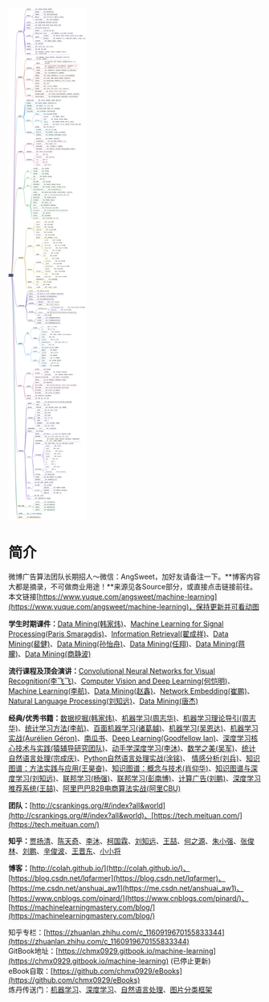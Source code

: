 ![ZhiShiTuPu](./img/ZhiShiTuPu.jpeg)


# 简介
微博广告算法团队长期招人～微信：AngSweet，加好友请备注一下。**博客内容大都是摘录，不可做商业用途！**来源见各Source部分，或直接点击链接前往。本文链接[https://www.yuque.com/angsweet/machine-learning](https://www.yuque.com/angsweet/machine-learning)，保持更新并可看动图

**学生时期课件：**[Data Mining(韩家炜)](http://hanj.cs.illinois.edu/)、[Machine Learning for Signal Processing(Paris Smaragdis)](https://paris.cs.illinois.edu/)、[Information Retrieval(翟成祥)](http://czhai.cs.illinois.edu/)、[Data Mining(裴健)](https://www.sfu.ca/computing/people/faculty/jianpei.html)、[Data Mining(孙怡舟)](http://web.cs.ucla.edu/~yzsun/)、[Data Mining(任翔)](http://www-bcf.usc.edu/~xiangren/)、[Data Mining(蒋朦)](http://www.meng-jiang.com/)、[Data Mining(商静波)](https://shangjingbo1226.github.io/)

**流行课程及顶会演讲：**[Convolutional Neural Networks for Visual Recognition(李飞飞)](http://cs231n.stanford.edu/)、[Computer Vision and Deep Learning(何恺明)](http://kaiminghe.com/)、[Machine Learning(李航)](http://www.hangli-hl.com/index.html)、[Data Mining(赵鑫)](http://info.ruc.edu.cn/academic_professor.php?teacher_id=55)、[Network Embedding(崔鹏)](http://pengcui.thumedialab.com/)、[Natural Language Processing(刘知远)](http://nlp.csai.tsinghua.edu.cn/~lzy/index.html)、[Data Mining(唐杰)](http://keg.cs.tsinghua.edu.cn/jietang/)

**经典/优秀书籍：**[数据挖掘(韩家炜)](https://item.jd.com/11056660.html)、[机器学习(周志华)](http://item.jd.com/11867803.html)、[机器学习理论导引(周志华)](https://item.jd.com/12871544.html)、[统计学习方法(李航)](https://item.jd.com/12522197.html)、[百面机器学习(诸葛越)](http://item.jd.com/12401859.html)、[机器学习(吴恩达)](https://github.com/AcceptedDoge/machine-learning-yearning-cn)、[机器学习实战(Aurélien Géron)](https://item.jd.com/12732035.html)、[南瓜书](https://datawhalechina.github.io/pumpkin-book/#/)、[Deep Learning(Goodfellow Ian)](http://item.jd.com/12128543.html)、[深度学习核心技术与实践(猿辅导研究团队)](http://item.jd.com/12316912.html)、[动手学深度学习(李沐)](https://item.jd.com/12527061.html)、[数学之美(吴军)](http://item.jd.com/11572052.html)、[统计自然语言处理(宗成庆)](http://item.jd.com/11314362.html)、[Python自然语言处理实战(涂铭)](http://item.jd.com/12375644.html)、 [情感分析(刘兵)](https://item.jd.com/12206675.html)、[知识图谱：方法实践与应用(王昊奋)](https://item.jd.com/12560557.html)、[知识图谱：概念与技术(肖仰华)](https://item.jd.com/12730382.html)、[知识图谱与深度学习(刘知远)](https://item.jd.com/12661347.html)、[联邦学习(杨强)](https://item.jd.com/13206070.html)、[联邦学习(彭南博)](https://item.jd.com/13133064.html)、[计算广告(刘鹏)](https://item.jd.com/12679404.html)、[深度学习推荐系统(王喆)](https://item.jd.com/12630209.html)、[阿里巴巴B2B电商算法实战(阿里CBU)](https://item.jd.com/12920262.html)

**团队：**[http://csrankings.org/#/index?all&world](http://csrankings.org/#/index?all&world)、[https://tech.meituan.com/](https://tech.meituan.com/)

**知乎：**[贾扬清](https://www.zhihu.com/people/jiayangqing)、[陈天奇](https://www.zhihu.com/people/crowowrk/activities)、[李沐](https://www.zhihu.com/people/mli65)、[柯国霖](https://www.zhihu.com/people/crowowrk/activities)、[刘知远](https://www.zhihu.com/people/zibuyu9/activities)、[王喆](https://www.zhihu.com/people/wang-zhe-58/activities)、[何之源](https://www.zhihu.com/people/he-zhi-yuan-16/activities)、[朱小强](https://www.zhihu.com/people/zhu-xiao-qiang-65/activities)、[张俊林](https://www.zhihu.com/people/zhang-jun-lin-76/activities)、[刘鹏](https://www.zhihu.com/people/bei-ming-cheng-hai-sheng/activities)、[辛俊波](https://www.zhihu.com/people/xinjunbo)、[王晋东](https://www.zhihu.com/people/jindongwang)、[小小将](https://www.zhihu.com/people/xiaohuzc)

**博客：**[http://colah.github.io/](http://colah.github.io/)、[https://blog.csdn.net/lqfarmer](https://blog.csdn.net/lqfarmer)、[https://me.csdn.net/anshuai_aw1](https://me.csdn.net/anshuai_aw1)、[https://www.cnblogs.com/pinard/](https://www.cnblogs.com/pinard/)、[https://machinelearningmastery.com/blog/](https://machinelearningmastery.com/blog/)

知乎专栏：[https://zhuanlan.zhihu.com/c_1160919670155833344](https://zhuanlan.zhihu.com/c_1160919670155833344)<br />GitBook地址：[https://chmx0929.gitbook.io/machine-learning](https://chmx0929.gitbook.io/machine-learning) (已停止更新)<br />eBook自取：[https://github.com/chmx0929/eBooks](https://github.com/chmx0929/eBooks)<br />炼丹传送门：[机器学习](https://github.com/fengdu78/lihang-code)、[深度学习](https://github.com/jiqizhixin/ML-Tutorial-Experiment)、[自然语言处理](https://github.com/nlpinaction/learning-nlp)、[图片分类框架](https://www.cnblogs.com/skyfsm/p/8451834.html)
